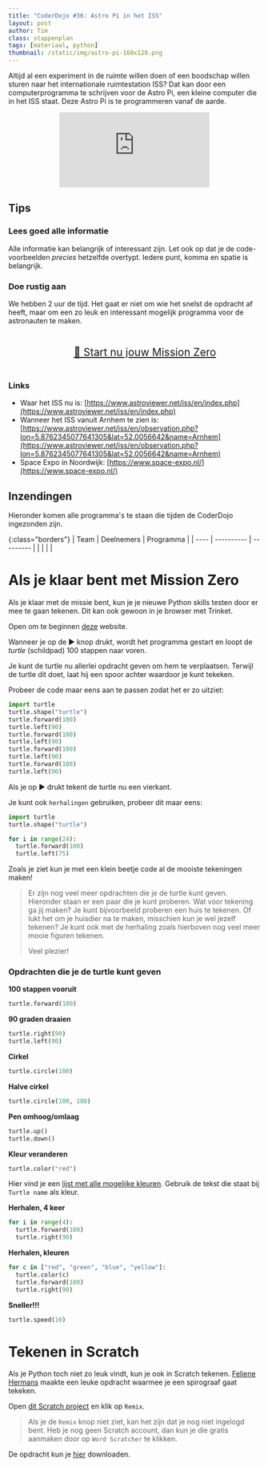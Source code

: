 ```yaml
---
title: "CoderDojo #36: Astro Pi in het ISS"
layout: post
author: Tim
class: stappenplan
tags: [materiaal, python]
thumbnail: /static/img/astro-pi-160x120.png
---
```


Altijd al een experiment in de ruimte willen doen of een boodschap willen sturen naar het internationale ruimtestation ISS? Dat kan door een computerprogramma te schrijven voor de Astro Pi, een kleine computer die in het ISS staat. Deze Astro Pi is te programmeren vanaf de aarde.

<div style="text-align:center; width:100%">
<iframe class="youtube" src="https://www.youtube.com/embed/0sRlhZxrZVs" frameborder="0" allow="accelerometer; autoplay; encrypted-media; gyroscope; picture-in-picture" allowfullscreen></iframe></div>

## Tips

### Lees goed alle informatie

Alle informatie kan belangrijk of interessant zijn. Let ook op dat je de code-voorbeelden _precies_ hetzelfde overtypt. Iedere punt, komma en spatie is belangrijk.

### Doe rustig aan

We hebben 2 uur de tijd. Het gaat er niet om wie het snelst de opdracht af heeft, maar om een zo leuk en interessant mogelijk programma voor de astronauten te maken.

<p style="padding:1em; width:100%; font-size:1.5em; text-align:center"><a href="https://projects.raspberrypi.org/nl-NL/projects/astro-pi-mission-zero" target="_blank">🚀 Start nu jouw Mission Zero</a></p>

### Links

  - Waar het ISS nu is: [https://www.astroviewer.net/iss/en/index.php](https://www.astroviewer.net/iss/en/index.php)
  - Wanneer het ISS vanuit Arnhem te zien is: [https://www.astroviewer.net/iss/en/observation.php?lon=5.8762345077641305&lat=52.0056642&name=Arnhem](https://www.astroviewer.net/iss/en/observation.php?lon=5.8762345077641305&lat=52.0056642&name=Arnhem)
  - Space Expo in Noordwijk: [https://www.space-expo.nl/](https://www.space-expo.nl/)

## Inzendingen

Hieronder komen alle programma's te staan die tijden de CoderDojo ingezonden zijn.

{:class="borders"}
| Team | Deelnemers | Programma |
| ---- | ---------- | --------- |
|      |            |           |

# Als je klaar bent met Mission Zero

Als je klaar met de missie bent, kun je je nieuwe Python skills testen door er mee te gaan tekenen. Dit kan ook gewoon in je browser met Trinket.

Open om te beginnen [deze](https://trinket.io/turtle/52ab11c68f) website.

Wanneer je op de ▶️ knop drukt, wordt het programma gestart en loopt de _turtle_ (schildpad) 100 stappen naar voren.

Je kunt de turtle nu allerlei opdracht geven om hem te verplaatsen. Terwijl de turtle dit doet, laat hij een spoor achter waardoor je kunt tekeken.

Probeer de code maar eens aan te passen zodat het er zo uitziet:

```python
import turtle
turtle.shape("turtle")
turtle.forward(100)
turtle.left(90)
turtle.forward(100)
turtle.left(90)
turtle.forward(100)
turtle.left(90)
turtle.forward(100)
turtle.left(90)
```

Als je op ▶️ drukt tekent de turtle nu een vierkant.

Je kunt ook `herhalingen` gebruiken, probeer dit maar eens:

```python
import turtle
turtle.shape("turtle")

for i in range(24):
  turtle.forward(100)
  turtle.left(75)
```

Zoals je ziet kun je met een klein beetje code al de mooiste tekeningen maken!

> Er zijn nog veel meer opdrachten die je de turtle kunt geven. Hieronder staan er een paar die je kunt proberen. Wat voor tekening ga jij maken? Je kunt bijvoorbeeld proberen een huis te tekenen. Of lukt het om je huisdier na te maken, misschien kun je wel jezelf tekenen? Je kunt ook met de herhaling zoals hierboven nog veel meer mooie figuren tekenen.
>
> Veel plezier!

### Opdrachten die je de turtle kunt geven

**100 stappen vooruit**

```python
turtle.forward(100)
```

**90 graden draaien**

```python
turtle.right(90)
turtle.left(90)
```

**Cirkel**

```python
turtle.circle(100)
```

**Halve cirkel**

```python
turtle.circle(100, 180)
```

**Pen omhoog/omlaag**

```python
turtle.up()
turtle.down()
```

**Kleur veranderen**

```python
turtle.color("red")
```

Hier vind je een [lijst met alle mogelijke kleuren](https://trinket.io/docs/colors). Gebruik de tekst die staat bij `Turtle name` als kleur.

**Herhalen, 4 keer**

```python
for i in range(4):
  turtle.forward(100)
  turtle.right(90)
```

**Herhalen, kleuren**

```python
for c in ["red", "green", "blue", "yellow"]:
  turtle.color(c)
  turtle.forward(100)
  turtle.right(90)
```

**Sneller!!!**

```python
turtle.speed(10)
```

# Tekenen in Scratch

Als je Python toch niet zo leuk vindt, kun je ook in Scratch tekenen. [Feliene Hermans](https://scratchles.nl/) maakte een leuke opdracht waarmee je een spirograaf gaat tekeken.

Open [dit Scratch project](https://scratch.mit.edu/projects/160461170/) en klik op `Remix`.

> Als je de `Remix` knop niet ziet, kan het zijn dat je nog niet ingelogd bent. Heb je nog geen Scratch account, dan kun je die gratis aanmaken door op `Word Scratcher` te klikken.

De opdracht kun je [hier](https://scratch.mit.edu/projects/160461170/editor/) downloaden.
